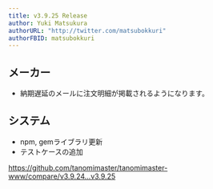 ```yaml
---
title: v3.9.25 Release
author: Yuki Matsukura
authorURL: "http://twitter.com/matsubokkuri"
authorFBID: matsubokkuri
---
```


## メーカー

- 納期遅延のメールに注文明細が掲載されるようになります。

## システム

- npm, gemライブラリ更新
- テストケースの追加

https://github.com/tanomimaster/tanomimaster-www/compare/v3.9.24...v3.9.25

